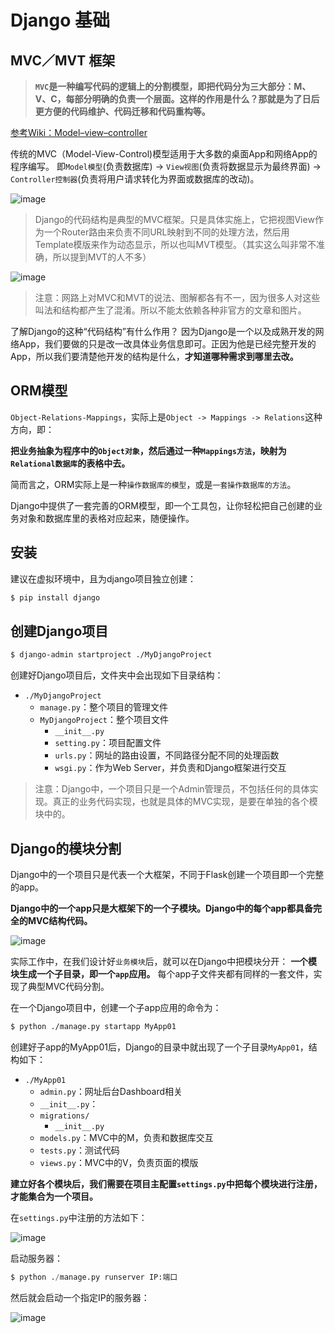 # Django 基础


## MVC／MVT 框架

> **`MVC`是一种编写代码的逻辑上的分割模型，即把代码分为三大部分：M、V、C，每部分明确的负责一个层面。这样的作用是什么？那就是为了日后更方便的代码维护、代码迁移和代码重构等。**

[参考Wiki：Model–view–controller](https://www.wikiwand.com/en/Model%E2%80%93view%E2%80%93controller)

传统的MVC（Model-View-Control)模型适用于大多数的桌面App和网络App的程序编写。
即`Model模型`(负责数据库) -> `View视图`(负责将数据显示为最终界面) -> `Controller控制器`(负责将用户请求转化为界面或数据库的改动)。


![image](https://user-images.githubusercontent.com/14041622/49124607-0a18aa80-f2f8-11e8-80c8-fe8070fc00e4.png)


> Django的代码结构是典型的MVC框架。只是具体实施上，它把视图View作为一个Router路由来负责不同URL映射到不同的处理方法，然后用Template模版来作为动态显示，所以也叫MVT模型。（其实这么叫非常不准确，所以提到MVT的人不多）

![image](https://user-images.githubusercontent.com/14041622/49125230-4b11be80-f2fa-11e8-8017-9a072d35c80b.png)

> 注意：网路上对MVC和MVT的说法、图解都各有不一，因为很多人对这些叫法和结构都产生了混淆。所以不能太依赖各种非官方的文章和图片。


了解Django的这种“代码结构”有什么作用？
因为Django是一个以及成熟开发的网络App，我们要做的只是改一改具体业务信息即可。正因为他是已经完整开发的App，所以我们要清楚他开发的结构是什么，**才知道哪种需求到哪里去改。**




## ORM模型

`Object-Relations-Mappings`，实际上是`Object -> Mappings -> Relations`这种方向，即：

**把业务抽象为程序中的`Object对象`，然后通过一种`Mappings方法`，映射为`Relational数据库`的表格中去。**

简而言之，ORM实际上是一种`操作数据库的模型`，或是`一套操作数据库的方法`。

Django中提供了一套完善的ORM模型，即一个工具包，让你轻松把自己创建的业务对象和数据库里的表格对应起来，随便操作。




## 安装

建议在虚拟环境中，且为django项目独立创建：
```sh
$ pip install django
```

## 创建Django项目

```sh
$ django-admin startproject ./MyDjangoProject
```

创建好Django项目后，文件夹中会出现如下目录结构：
- `./MyDjangoProject`
    - `manage.py`：整个项目的管理文件
    - `MyDjangoProject`：整个项目文件
        - `__init__.py`
        - `setting.py`：项目配置文件
        - `urls.py`：网址的路由设置，不同路径分配不同的处理函数
        - `wsgi.py`：作为Web Server，并负责和Django框架进行交互

> 注意：Django中，一个项目只是一个Admin管理员，不包括任何的具体实现。真正的业务代码实现，也就是具体的MVC实现，是要在单独的各个模块中的。

## Django的模块分割

Django中的一个项目只是代表一个大框架，不同于Flask创建一个项目即一个完整的app。

**Django中的一个app只是大框架下的一个子模块。Django中的每个app都具备完全的MVC结构代码。**

![image](https://user-images.githubusercontent.com/14041622/49100465-fd239900-f2ae-11e8-943b-b8c12de9f860.png)


实际工作中，在我们设计好`业务模块`后，就可以在Django中把模块分开： **一个模块生成一个子目录，即一个`app`应用。** 每个app子文件夹都有同样的一套文件，实现了典型MVC代码分割。

在一个Django项目中，创建一个子app应用的命令为：
```sh
$ python ./manage.py startapp MyApp01
```
创建好子app的MyApp01后，Django的目录中就出现了一个子目录`MyApp01`，结构如下：
- `./MyApp01`
    - `admin.py`：网址后台Dashboard相关
    - `__init__.py`：
    - `migrations/`
        - `__init__.py`
    - `models.py`：MVC中的M，负责和数据库交互
    - `tests.py`：测试代码
    - `views.py`：MVC中的V，负责页面的模版


**建立好各个模块后，我们需要在项目主配置`settings.py`中把每个模块进行注册，才能集合为一个项目。**

在`settings.py`中注册的方法如下：

![image](https://user-images.githubusercontent.com/14041622/49101464-3957f900-f2b1-11e8-86bc-56db39426a36.png)


启动服务器：
```py
$ python ./manage.py runserver IP:端口
```

然后就会启动一个指定IP的服务器：

![image](https://user-images.githubusercontent.com/14041622/49101587-85a33900-f2b1-11e8-9e11-917f716f3ad5.png)
